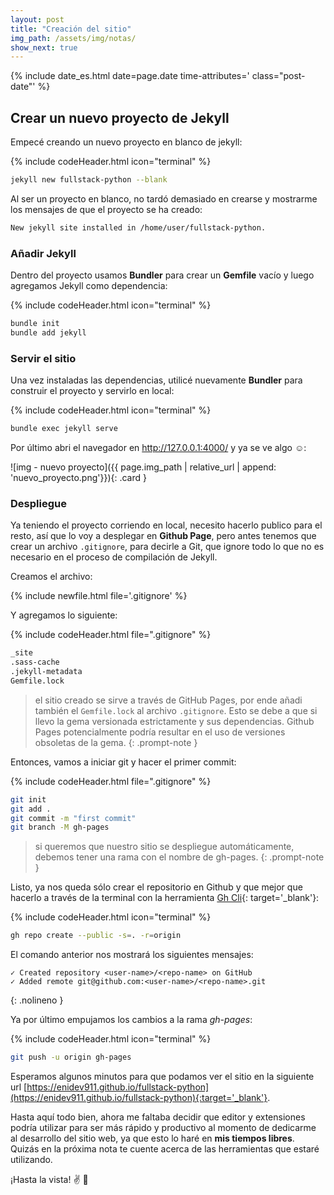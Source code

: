 ```yaml
---
layout: post
title: "Creación del sitio"
img_path: /assets/img/notas/
show_next: true
---
```


{% include date_es.html date=page.date time-attributes=' class="post-date"' %}

## Crear un nuevo proyecto de Jekyll

Empecé creando un nuevo proyecto en blanco de jekyll:

{% include codeHeader.html icon="terminal" %}
```bash
jekyll new fullstack-python --blank
```

Al ser un proyecto en blanco, no tardó demasiado en crearse y mostrarme los mensajes de que el proyecto se ha creado:

```bash
New jekyll site installed in /home/user/fullstack-python.
```

### Añadir Jekyll

Dentro del proyecto usamos **Bundler** para crear un **Gemfile** vacío y luego agregamos Jekyll como dependencia:

{% include codeHeader.html icon="terminal" %}
```bash
bundle init
bundle add jekyll
```

### Servir el sitio

Una vez instaladas las dependencias, utilicé nuevamente **Bundler** para construir el proyecto y servirlo en local:

{% include codeHeader.html icon="terminal" %}
```bash
bundle exec jekyll serve
```

Por último abri el navegador en <http://127.0.0.1:4000/> y ya se ve algo :relaxed::

![img - nuevo proyecto]({{ page.img_path | relative_url | append: 'nuevo_proyecto.png'}}){: .card }

### Despliegue

Ya teniendo el proyecto corriendo en local, necesito hacerlo publico para el resto, así que lo voy a desplegar en **Github Page**, pero antes tenemos que crear un archivo `.gitignore`, para decirle a Git, que ignore todo lo que no es necesario en el proceso de compilación de Jekyll.

Creamos el archivo:

{% include newfile.html file='.gitignore' %}

Y agregamos lo siguiente:

{% include codeHeader.html file=".gitignore" %}
```bash
_site
.sass-cache
.jekyll-metadata
Gemfile.lock
```

> el sitio creado se sirve a través de GitHub Pages, por ende añadi también el `Gemfile.lock` al archivo `.gitignore`. Esto se debe a que si llevo la gema versionada estrictamente y sus dependencias. Github Pages potencialmente podría resultar en el uso de versiones obsoletas de la gema.
{: .prompt-note }

Entonces, vamos a iniciar git y hacer el primer commit:

{% include codeHeader.html file=".gitignore" %}
```bash
git init
git add .
git commit -m "first commit"
git branch -M gh-pages
```

> si queremos que nuestro sitio se despliegue automáticamente, debemos tener una rama con el nombre de gh-pages.
{: .prompt-note }

Listo, ya nos queda sólo crear el repositorio en Github y que mejor que hacerlo a través de la terminal con la herramienta [Gh Cli](https://cli.github.com/){: target='_blank'}:

{% include codeHeader.html icon="terminal" %}
```bash
gh repo create --public -s=. -r=origin
```

El comando anterior nos mostrará los siguientes mensajes:

```
✓ Created repository <user-name>/<repo-name> on GitHub
✓ Added remote git@github.com:<user-name>/<repo-name>.git
```
{: .nolineno }

Ya por último empujamos los cambios a la rama *gh-pages*:

{% include codeHeader.html icon="terminal" %}
```bash
git push -u origin gh-pages
```

Esperamos algunos minutos para que podamos ver el sitio en la siguiente url [https://enidev911.github.io/fullstack-python](https://enidev911.github.io/fullstack-python){:target='_blank'}.

Hasta aquí todo bien, ahora me faltaba decidir que editor y extensiones podría utilizar para ser más rápido y productivo al momento de dedicarme al desarrollo del sitio web, ya que esto lo haré en **mis tiempos libres**. Quizás en la próxima nota te cuente acerca de las herramientas que estaré utilizando.

¡Hasta la vista! :v: :wave:
